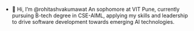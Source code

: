 - 👋 Hi, I’m @rohitashvakumawat
An sophomore at VIT Pune, currently pursuing B-tech degree in CSE-AIML, applying my skills and leadership to drive software development towards emerging AI technologies.

